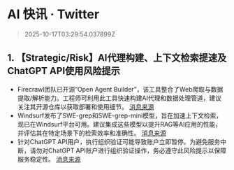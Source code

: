 # AI 快讯 · Twitter

> 2025-10-17T03:29:54.037899Z

## 1. 【Strategic/Risk】AI代理构建、上下文检索提速及ChatGPT API使用风险提示

- Firecrawl团队已开源“Open Agent Builder”，该工具整合了Web爬取与数据提取/解析能力。工程师可利用此工具快速构建AI代理和数据处理管道，建议关注其开源仓库以获取部署和使用细节。 [消息来源](https://x.com/dotey/status/1979025319110553673)
- Windsurf发布了SWE-grep和SWE-grep-mini模型，旨在加速上下文检索，现已在Windsurf平台可用。建议集成这些模型以提升RAG等AI应用的性能，并评估其在特定场景下的检索效率和准确性。 [消息来源](https://x.com/testingcatalog/status/1978942607729348738)
- 针对ChatGPT API用户，执行组织验证可能导致账户立即暂停。为避免服务中断，请勿对ChatGPT API账户进行组织验证操作，务必遵守此风险提示以保障服务稳定性。 [消息来源](https://x.com/howie_serious/status/1979009229261308256)

